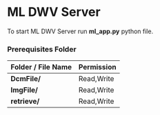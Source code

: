 #	ML DWV Server
To start ML DWV Server run **ml_app.py** python file.
###	Prerequisites Folder
Folder / File Name                    |Permission
------------------------|------------------------
**DcmFile/**|Read,Write
**ImgFile/**|Read,Write
**retrieve/**|Read,Write
